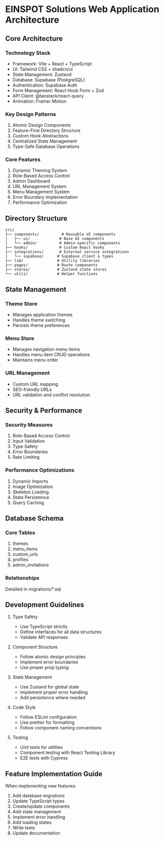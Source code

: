 # EINSPOT Solutions Web Application Architecture

## Core Architecture

### Technology Stack
- Framework: Vite + React + TypeScript
- UI: Tailwind CSS + shadcn/ui
- State Management: Zustand
- Database: Supabase (PostgreSQL)
- Authentication: Supabase Auth
- Form Management: React Hook Form + Zod
- API Client: @tanstack/react-query
- Animation: Framer Motion

### Key Design Patterns
1. Atomic Design Components
2. Feature-First Directory Structure
3. Custom Hook Abstractions
4. Centralized State Management
5. Type-Safe Database Operations

### Core Features
1. Dynamic Theming System
2. Role-Based Access Control
3. Admin Dashboard
4. URL Management System
5. Menu Management System
6. Error Boundary Implementation
7. Performance Optimization

## Directory Structure

```
src/
├── components/          # Reusable UI components
│   ├── ui/             # Base UI components
│   └── admin/          # Admin-specific components
├── hooks/              # Custom React hooks
├── integrations/       # External service integrations
│   └── supabase/      # Supabase client & types
├── lib/               # Utility libraries
├── pages/             # Route components
├── stores/            # Zustand state stores
└── utils/             # Helper functions
```

## State Management

### Theme Store
- Manages application themes
- Handles theme switching
- Persists theme preferences

### Menu Store
- Manages navigation menu items
- Handles menu item CRUD operations
- Maintains menu order

### URL Management
- Custom URL mapping
- SEO-friendly URLs
- URL validation and conflict resolution

## Security & Performance

### Security Measures
1. Role-Based Access Control
2. Input Validation
3. Type Safety
4. Error Boundaries
5. Rate Limiting

### Performance Optimizations
1. Dynamic Imports
2. Image Optimization
3. Skeleton Loading
4. State Persistence
5. Query Caching

## Database Schema

### Core Tables
1. themes
2. menu_items
3. custom_urls
4. profiles
5. admin_invitations

### Relationships
Detailed in migrations/*.sql

## Development Guidelines

1. Type Safety
   - Use TypeScript strictly
   - Define interfaces for all data structures
   - Validate API responses

2. Component Structure
   - Follow atomic design principles
   - Implement error boundaries
   - Use proper prop typing

3. State Management
   - Use Zustand for global state
   - Implement proper error handling
   - Add persistence where needed

4. Code Style
   - Follow ESLint configuration
   - Use prettier for formatting
   - Follow component naming conventions

5. Testing
   - Unit tests for utilities
   - Component testing with React Testing Library
   - E2E tests with Cypress

## Feature Implementation Guide

When implementing new features:
1. Add database migrations
2. Update TypeScript types
3. Create/update components
4. Add state management
5. Implement error handling
6. Add loading states
7. Write tests
8. Update documentation
